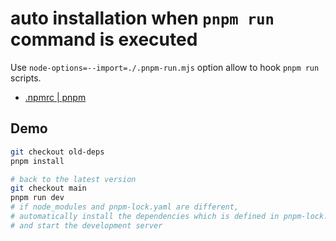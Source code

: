 # auto installation when `pnpm run` command is executed

Use `node-options=--import=./.pnpm-run.mjs` option allow to hook `pnpm run` scripts.

- [.npmrc | pnpm](https://pnpm.io/npmrc#node-options)

## Demo

```bash
git checkout old-deps
pnpm install

# back to the latest version
git checkout main
pnpm run dev
# if node_modules and pnpm-lock.yaml are different, 
# automatically install the dependencies which is defined in pnpm-lock.yaml
# and start the development server
```
